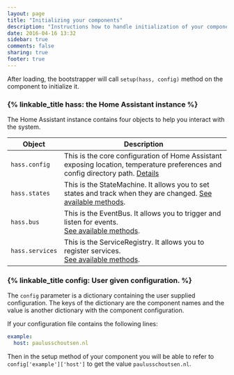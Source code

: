 ```yaml
---
layout: page
title: "Initializing your components"
description: "Instructions how to handle initialization of your component."
date: 2016-04-16 13:32
sidebar: true
comments: false
sharing: true
footer: true
---
```


After loading, the bootstrapper will call `setup(hass, config)` method on the component to initialize it.

### {% linkable_title hass: the Home Assistant instance %}

The Home Assistant instance contains four objects to help you interact with the system.

| Object | Description |
| ------ | ----------- |
| `hass.config` | This is the core configuration of Home Assistant exposing location, temperature preferences and config directory path. [Details](https://github.com/home-assistant/home-assistant/blob/dev/homeassistant/core.py#L687)
| `hass.states` | This is the StateMachine. It allows you to set states and track when they are changed. [See available methods](https://github.com/home-assistant/home-assistant/blob/dev/homeassistant/core.py#L434). |
| `hass.bus` | This is the EventBus. It allows you to trigger and listen for events.<br>[See available methods](https://github.com/home-assistant/home-assistant/blob/dev/homeassistant/core.py#L229). |
| `hass.services` | This is the ServiceRegistry. It allows you to register services.<br>[See available methods](https://github.com/home-assistant/home-assistant/blob/dev/homeassistant/core.py#L568). |

### {% linkable_title config: User given configuration. %}

The `config` parameter is a dictionary containing the user supplied configuration. The keys of the dictionary are the component names and the value is another dictionary with the component configuration.

If your configuration file contains the following lines:

```yaml
example:
  host: paulusschoutsen.nl
```

Then in the setup method of your component you will be able to refer to `config['example']['host']` to get the value `paulusschoutsen.nl`.
